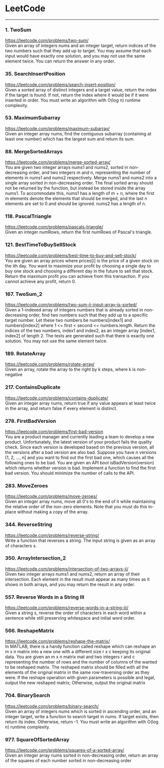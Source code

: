 # LeetCode
<HR>

### 1. TwoSum
https://leetcode.com/problems/two-sum/ <br>
Given an array of integers nums and an integer target, 
return indices of the two numbers such that they add up to target.
You may assume that each input would have exactly one solution, 
and you may not use the same element twice.
You can return the answer in any order.

### 35. SearchInsertPosition
https://leetcode.com/problems/search-insert-position/ <br>
Given a sorted array of distinct integers and a target value, return the index if the target is found.
If not, return the index where it would be if it were inserted in order.
You must write an algorithm with O(log n) runtime complexity.

### 53. MaximumSubarray
https://leetcode.com/problems/maximum-subarray/ <br>
Given an integer array nums, find the contiguous subarray (containing at least one number) which has the largest sum and return its sum.

### 88. MergeSortedArrays
https://leetcode.com/problems/merge-sorted-array/ <br>
You are given two integer arrays nums1 and nums2, sorted in non-decreasing order, and two integers m and n, representing the number of elements in nums1 and nums2 respectively.
Merge nums1 and nums2 into a single array sorted in non-decreasing order.
The final sorted array should not be returned by the function, but instead be stored inside the array nums1. To accommodate this, nums1 has a length of m + n, where the first m elements denote the elements that should be merged, and the last n elements are set to 0 and should be ignored. nums2 has a length of n.

### 118. PascalTriangle
https://leetcode.com/problems/pascals-triangle/ <br>
Given an integer numRows, return the first numRows of Pascal's triangle.

### 121. BestTimeToBuySellStock
https://leetcode.com/problems/best-time-to-buy-and-sell-stock/ <br>
You are given an array prices where prices[i] is the price of a given stock on the ith day.
You want to maximize your profit by choosing a single day to buy one stock and choosing a different day in the future to sell that stock.
Return the maximum profit you can achieve from this transaction. If you cannot achieve any profit, return 0.

### 167. TwoSum_2
https://leetcode.com/problems/two-sum-ii-input-array-is-sorted/ <br>
Given a 1-indexed array of integers numbers that is already sorted in non-decreasing order, find two numbers such that they add up to a specific target number. Let these two numbers be numbers[index1] and numbers[index2] where 1 <= first < second <= numbers.length.
Return the indices of the two numbers, index1 and index2, as an integer array [index1, index2] of length 2.
The tests are generated such that there is exactly one solution. You may not use the same element twice.

### 189. RotateArray
https://leetcode.com/problems/rotate-array/ <br>
Given an array, rotate the array to the right by k steps, where k is non-negative

### 217. ContainsDuplicate
https://leetcode.com/problems/contains-duplicate/ <br>
Given an integer array nums, return true if any value appears at least twice in the array, and return false if every element is distinct.

### 278. FirstBadVersion
https://leetcode.com/problems/first-bad-version <br>
You are a product manager and currently leading a team to develop a new product. 
Unfortunately, the latest version of your product fails the quality check. 
Since each version is developed based on the previous version, 
all the versions after a bad version are also bad.
Suppose you have n versions [1, 2, ..., n] and you want to find out the first bad one, 
which causes all the following ones to be bad.
You are given an API bool isBadVersion(version) which returns whether version is bad. 
Implement a function to find the first bad version. 
You should minimize the number of calls to the API.

### 283. MoveZeroes
https://leetcode.com/problems/move-zeroes/ <br>
Given an integer array nums, move all 0's to the end of it while maintaining the relative order of the non-zero elements.
Note that you must do this in-place without making a copy of the array.

### 344. ReverseString
https://leetcode.com/problems/reverse-string/ <br>
Write a function that reverses a string. The input string is given as an array of characters s.
### 350. ArrayIntersection_2
https://leetcode.com/problems/intersection-of-two-arrays-ii/ <br>
Given two integer arrays nums1 and nums2, return an array of their intersection. Each element in the result must appear as many times as it shows in both arrays, and you may return the result in any order.

### 557. Reverse Words in a String III
https://leetcode.com/problems/reverse-words-in-a-string-iii/ <br>
Given a string s, reverse the order of characters in each word within a sentence while still preserving whitespace and initial word order.

### 566. ReshapeMatrix
https://leetcode.com/problems/reshape-the-matrix/ <br>
In MATLAB, there is a handy function called reshape which can reshape an m x n matrix into a new one with a different size r x c keeping its original data.
You are given an m x n matrix mat and two integers r and c representing the number of rows and the number of columns of the wanted to be reshaped matrix.
The reshaped matrix should be filled with all the elements of the original matrix in the same row-traversing order as they were.
If the reshape operation with given parameters is possible and legal, output the new reshaped matrix; Otherwise, output the original matrix

### 704. BinarySearch
https://leetcode.com/problems/binary-search/ <br>
Given an array of integers nums which is sorted in ascending order, and an integer target, write a function to search target in nums. If target exists, then return its index. Otherwise, return -1.
You must write an algorithm with O(log n) runtime complexity.

### 977. SquareOfSortedArray
https://leetcode.com/problems/squares-of-a-sorted-array/ <br>
Given an integer array nums sorted in non-decreasing order, 
return an array of the squares of each number sorted in non-decreasing order

